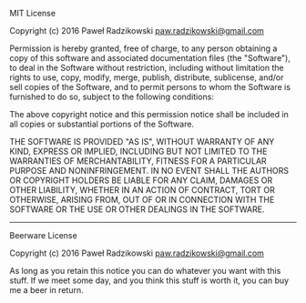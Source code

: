 MIT License

Copyright (c) 2016 Paweł Radzikowski <paw.radzikowski@gmail.com>

Permission is hereby granted, free of charge, to any person obtaining a copy
of this software and associated documentation files (the "Software"), to deal
in the Software without restriction, including without limitation the rights
to use, copy, modify, merge, publish, distribute, sublicense, and/or sell
copies of the Software, and to permit persons to whom the Software is
furnished to do so, subject to the following conditions:

The above copyright notice and this permission notice shall be included in all
copies or substantial portions of the Software.

THE SOFTWARE IS PROVIDED "AS IS", WITHOUT WARRANTY OF ANY KIND, EXPRESS OR
IMPLIED, INCLUDING BUT NOT LIMITED TO THE WARRANTIES OF MERCHANTABILITY,
FITNESS FOR A PARTICULAR PURPOSE AND NONINFRINGEMENT. IN NO EVENT SHALL THE
AUTHORS OR COPYRIGHT HOLDERS BE LIABLE FOR ANY CLAIM, DAMAGES OR OTHER
LIABILITY, WHETHER IN AN ACTION OF CONTRACT, TORT OR OTHERWISE, ARISING FROM,
OUT OF OR IN CONNECTION WITH THE SOFTWARE OR THE USE OR OTHER DEALINGS IN THE
SOFTWARE.

-----------------------------------------

Beerware License

Copyright (c) 2016  Paweł Radzikowski <paw.radzikowski@gmail.com>

As long as you retain this notice you can do whatever you want with this stuff.
If we meet some day, and you think this stuff is worth it, you can buy me a beer in return.
